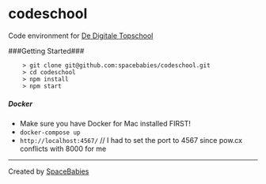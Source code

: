 # codeschool
Code environment for [De Digitale Topschool](http://dedigitaletopschool.nl)

###Getting Started###

```
	> git clone git@github.com:spacebabies/codeschool.git
	> cd codeschool
	> npm install
	> npm start
```

##### Docker
- Make sure you have Docker for Mac installed FIRST!
- ```docker-compose up```
- ```http://localhost:4567/``` // I had to set the port to 4567 since pow.cx conflicts with 8000 for me
---
Created by [SpaceBabies](https://www.spacebabies.nl)
